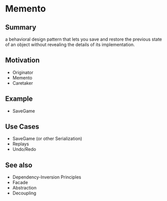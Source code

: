 # Memento

## Summary

a behavioral design pattern that lets you save and restore the previous state of an object without revealing the details of its implementation.

## Motivation

- Originator
- Memento
- Caretaker

## Example
- SaveGame

## Use Cases
- SaveGame (or other Serialization)
- Replays
- Undo/Redo

## See also
- Dependency-Inversion Principles
- Facade
- Abstraction
- Decoupling
